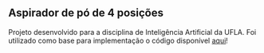 ## Aspirador de pó de 4 posições

Projeto desenvolvido para a disciplina de Inteligência Artificial da UFLA.
Foi utilizado como base para implementação o código disponível [aqui](https://github.com/aimacode/aima-javascript)!